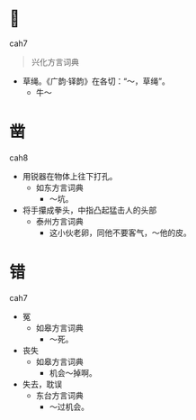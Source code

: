 





# 𦁎
cah7
> 兴化方言词典
- 草绳。《广韵·铎韵》在各切：“～，草绳”。
  - 牛～




# 凿
cah8
+ 用锐器在物体上往下打孔。
  * 如东方言词典
    - ～坑。
+ 将手攥成拳头，中指凸起猛击人的头部
  * 泰州方言词典
    - 这小伙老卵，同他不要客气，～他的皮。

# 错
cah7
+ 冤
  * 如皋方言词典
    - ～死。
+ 丧失
  * 如皋方言词典
    - 机会～掉啊。
+ 失去，耽误
  * 东台方言词典
    - ～过机会。

